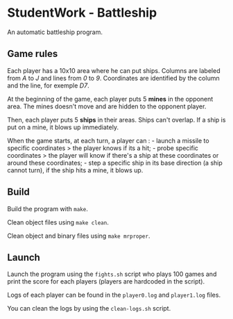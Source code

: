 # StudentWork - Battleship

An automatic battleship program.

## Game rules

Each player has a 10x10 area where he can put ships.
Columns are labeled from *A* to *J* and lines from *0* to *9*. Coordinates are identified by the column and the line, for exemple *D7*.

At the beginning of the game, each player puts 5 **mines** in the opponent area. The mines doesn't move and are hidden to the opponent player.

Then, each player puts 5 **ships** in their areas.  Ships can't overlap. If a ship is put on a mine, it blows up immediately.

When the game starts, at each turn, a player can :
    - launch a missile to specific coordinates > the player knows if its a hit;
    - probe specific coordinates > the player will know if there's a ship at these coordinates or around these coordinates;
    - step a specific ship in its base direction (a ship cannot turn), if the ship hits a mine, it blows up.

## Build

Build the program with `make`.

Clean object files using `make clean`.

Clean object and binary files using `make mrproper`.

## Launch

Launch the program using the `fights.sh` script who plays 100 games and print the score for each players (players are hardcoded in the script).

Logs of each player can be found in the `player0.log` and `player1.log` files.

You can clean the logs by using the `clean-logs.sh` script.